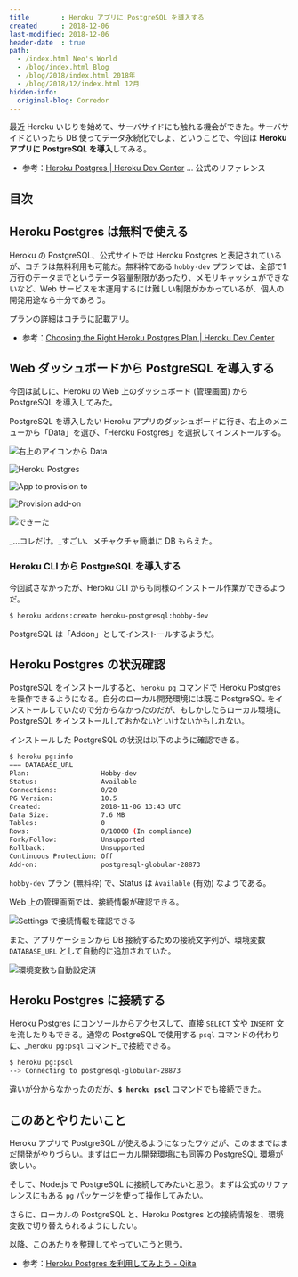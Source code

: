 ```yaml
---
title        : Heroku アプリに PostgreSQL を導入する
created      : 2018-12-06
last-modified: 2018-12-06
header-date  : true
path:
  - /index.html Neo's World
  - /blog/index.html Blog
  - /blog/2018/index.html 2018年
  - /blog/2018/12/index.html 12月
hidden-info:
  original-blog: Corredor
---
```


最近 Heroku いじりを始めて、サーバサイドにも触れる機会ができた。サーバサイドといったら DB 使ってデータ永続化でしょ、ということで、今回は **Heroku アプリに PostgreSQL を導入**してみる。

- 参考：[Heroku Postgres | Heroku Dev Center](https://devcenter.heroku.com/articles/heroku-postgresql) … 公式のリファレンス

## 目次

## Heroku Postgres は無料で使える

Heroku の PostgreSQL、公式サイトでは Heroku Postgres と表記されているが、コチラは無料利用も可能だ。無料枠である `hobby-dev` プランでは、全部で1万行のデータまでというデータ容量制限があったり、メモリキャッシュができないなど、Web サービスを本運用するには難しい制限がかかっているが、個人の開発用途なら十分であろう。

プランの詳細はコチラに記載アリ。

- 参考：[Choosing the Right Heroku Postgres Plan | Heroku Dev Center](https://devcenter.heroku.com/articles/heroku-postgres-plans#hobby-tier)

## Web ダッシュボードから PostgreSQL を導入する

今回は試しに、Heroku の Web 上のダッシュボード (管理画面) から PostgreSQL を導入してみた。

PostgreSQL を導入したい Heroku アプリのダッシュボードに行き、右上のメニューから「Data」を選び、「Heroku Postgres」を選択してインストールする。

![右上のアイコンから Data](06-01-05.png)

![Heroku Postgres](06-01-04.png)

![App to provision to](06-01-03.png)

![Provision add-on](06-01-02.png)

![できーた](06-01-01.png)

_…コレだけ。_すごい、メチャクチャ簡単に DB もらえた。

### Heroku CLI から PostgreSQL を導入する

今回試さなかったが、Heroku CLI からも同様のインストール作業ができるようだ。

```bash
$ heroku addons:create heroku-postgresql:hobby-dev
```

PostgreSQL は「Addon」としてインストールするようだ。

## Heroku Postgres の状況確認

PostgreSQL をインストールすると、`heroku pg` コマンドで Heroku Postgres を操作できるようになる。自分のローカル開発環境には既に PostgreSQL をインストールしていたので分からなかったのだが、もしかしたらローカル環境に PostgreSQL をインストールしておかないといけないかもしれない。

インストールした PostgreSQL の状況は以下のように確認できる。

```bash
$ heroku pg:info
=== DATABASE_URL
Plan:                  Hobby-dev
Status:                Available
Connections:           0/20
PG Version:            10.5
Created:               2018-11-06 13:43 UTC
Data Size:             7.6 MB
Tables:                0
Rows:                  0/10000 (In compliance)
Fork/Follow:           Unsupported
Rollback:              Unsupported
Continuous Protection: Off
Add-on:                postgresql-globular-28873
```

`hobby-dev` プラン (無料枠) で、Status は `Available` (有効) なようである。

Web 上の管理画面では、接続情報が確認できる。

![Settings で接続情報を確認できる](06-01-07.png)

また、アプリケーションから DB 接続するための接続文字列が、環境変数 `DATABASE_URL` として自動的に追加されていた。

![環境変数も自動設定済](06-01-06.png)

## Heroku Postgres に接続する

Heroku Postgres にコンソールからアクセスして、直接 `SELECT` 文や `INSERT` 文を流したりもできる。通常の PostgreSQL で使用する `psql` コマンドの代わりに、_`heroku pg:psql` コマンド_で接続できる。

```bash
$ heroku pg:psql
--> Connecting to postgresql-globular-28873
```

違いが分からなかったのだが、**`$ heroku psql`** コマンドでも接続できた。

## このあとやりたいこと

Heroku アプリで PostgreSQL が使えるようになったワケだが、このままではまだ開発がやりづらい。まずはローカル開発環境にも同等の PostgreSQL 環境が欲しい。

そして、Node.js で PostgreSQL に接続してみたいと思う。まずは公式のリファレンスにもある `pg` パッケージを使って操作してみたい。

さらに、ローカルの PostgreSQL と、Heroku Postgres との接続情報を、環境変数で切り替えられるようにしたい。

以降、このあたりを整理してやっていこうと思う。

- 参考：[Heroku Postgres を利用してみよう - Qiita](https://qiita.com/shosho/items/5ebabf11efb1f3b604f7)
